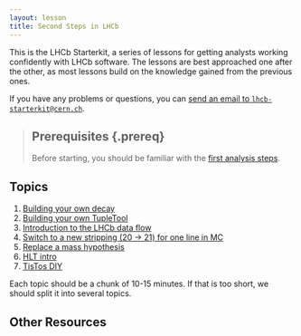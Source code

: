 ```yaml
---
layout: lesson
title: Second Steps in LHCb
---
```


This is the LHCb Starterkit, a series of lessons for getting analysts working 
confidently with LHCb software.
The lessons are best approached one after the other, as most lessons build on 
the knowledge gained from the previous ones.

If you have any problems or questions, you can [send an email to 
`lhcb-starterkit@cern.ch`](mailto:lhcb-starterkit@cern.ch).

> ## Prerequisites {.prereq}
>
> Before starting, you should be familiar with the [first analysis steps](https://lhcb.github.io/first-analysis-steps/).
>

## Topics

1. [Building your own decay](01-building-decays.html)
1. [Building your own TupleTool](03-setupproject.html)
1. [Introduction to the LHCb data flow](08-stripping.html)
1. [Switch to a new stripping (20 -> 21) for one line in MC](14-rerun-stripping.html)
1. [Replace a mass hypothesis](17-switch-mass-hypo.html)
1. [HLT intro](18-hlt-intro.html)
1. [TisTos DIY](18-tistos-diy.html)

Each topic should be a chunk of 10-15 minutes.
If that is too short, we should split it into several topics.

## Other Resources
